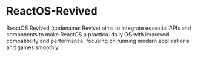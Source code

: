 # ReactOS-Revived
ReactOS Revived (codename: Revive) aims to integrate essential APIs and components to make ReactOS a practical daily OS with improved compatibility and performance, focusing on running modern applications and games smoothly.
